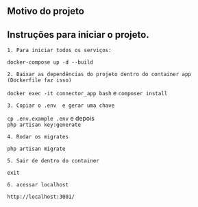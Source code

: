 ## Motivo do projeto


## Instruções para iniciar o projeto.
    1. Para iniciar todos os serviços: 
``` docker-compose up -d --build ```

    2. Baixar as dependências do projeto dentro do container app (Dockerfile faz isso)
``` docker exec -it connector_app bash ```
 e 
``` composer install ``` 

    3. Copiar o .env  e gerar uma chave 
``` cp .env.example .env ```
    e  depois  
``` php artisan key:generate ``` 

    4. Rodar os migrates
``` php artisan migrate ```

    5. Sair de dentro do container
``` exit ```

    6. acessar localhost
``` http://localhost:3001/ ```
